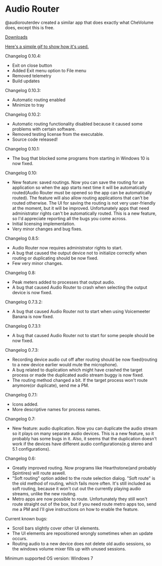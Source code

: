 # Audio Router

@audiorouterdev created a similar app that does exactly what CheVolume does, except this is free.

[Downloads](https://github.com/a-sync/audio-router/releases/)

[Here's a simple gif to show how it's used.](http://i.imgur.com/uq6ApMe.gif)

Changelog 0.10.4:

* Exit on close button
* Added Exit menu option to File menu
* Removed telemetry
* Build updates

Changelog 0.10.3:

* Automatic routing enabled
* Minimize to tray

Changelog 0.10.2:

* Automatic routing functionality disabled because it caused some problems with certain software.
* Removed testing license from the executable.
* Source code released!

Changelog 0.10.1:

* The bug that blocked some programs from starting in Windows 10 is now fixed.

Changelog 0.10:

* New feature: saved routings. Now you can save the routing for an application so when the app starts next time it will be automatically routed(Audio Router must be opened so the app can be automatically routed). The feature will also allow routing applications that can't be routed otherwise. The UI for saving the routing is not very user-friendly at the moment, but it will be improved. Unfortunately apps that need administrator rights can't be automatically routed. This is a new feature, so I'd appreciate reporting all the bugs you come across.
* Initial licensing implementation.
* Very minor changes and bug fixes.

Changelog 0.8.5:

* Audio Router now requires administrator rights to start.
* A bug that caused the output device not to initialize correctly when routing or duplicating should be now fixed.
* Few very minor changes.

Changelog 0.8:

* Peak meters added to processes that output audio.
* A bug that caused Audio Router to crash when selecting the output device is now fixed.

Changelog 0.7.3.2:

* A bug that caused Audio Router not to start when using Voicemeeter Banana is now fixed.

Changelog 0.7.3.1:

* A bug that caused Audio Router not to start for some people should be now fixed.

Changelog 0.7.3:

* Recording device audio cut off after routing should be now fixed(routing to a new device earlier would mute the microphone).
* A bug related to duplication which might have crashed the target process or made the duplicated audio stream buggy is now fixed.
* The routing method changed a bit. If the target process won't route anymore(or duplicate), send me a PM.

Changelog 0.7.1:

* Icons added.
* More descriptive names for process names.

Changelog 0.7:

* New feature: audio duplication. Now you can duplicate the audio stream so it plays on many separate audio devices. This is a new feature, so it probably has some bugs in it. Also, it seems that the duplication doesn't work if the devices have different audio configurations(e.g stereo and 5.1 configurations).

Changelog 0.6:

* Greatly improved routing. Now programs like Hearthstone(and probably Spintires) will route aswell.
* "Soft routing" option added to the route selection dialog. "Soft route" is the old method of routing, which fails more often. It's still included as soft routing, because it won't cut out the currently playing audio streams, unlike the new routing.
* Metro apps are now possible to route. Unfortunately they still won't route straight out of the box, but if you need route metro apps too, send me a PM and I'll give instructions on how to enable the feature.

Current known bugs:

* Scroll bars slightly cover other UI elements.
* The UI elements are repositioned wrongly sometimes when an update occurs.
* Routing audio to a new device does not delete old audio sessions, so the windows volume mixer fills up with unused sessions.

Minimum supported OS version: Windows 7
